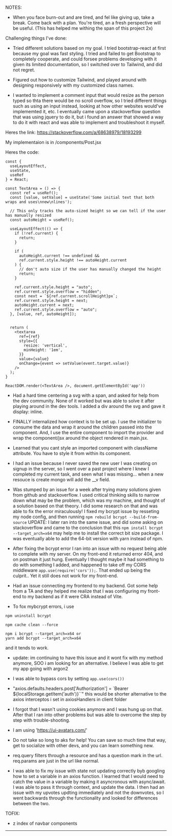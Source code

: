 
NOTES:

- When you face burn-out and are tired, and fel like giving up, take a break. Come back with a plan. You're tired, an a fresh perspective will be useful. (This has helped me withing the span of this project 2x)

Challenging things I've done:

- Tried different solutions based on my goal. I tried bootstrap-react at first because my goal was fast styling. I tried and failed to get Bootstrap to completely cooperate, and could forsee problems developing with it given its limited documentation, so I switched over to Tailwind, and did not regret.


- Figured out how to customize Tailwind, and played around with designing responsively with my customized class names.


- I wanted to implement a comment input that would resize as the person typed so thta there would be no scroll overflow, so I tried different things such as using an input instead, looking at how other websites would've implememted it, etc. I eventually came upon a stackoverflow question that was using jquery to do it, but i found an answer that showed a way to do it with react and was able to implement and troubleshoot it myself.

Heres the link: https://stackoverflow.com/a/68638979/18193299

My implementaion is in /components/Post.jsx

Heres the code:

```
const {
  useLayoutEffect,
  useState,
  useRef
} = React;

const TextArea = () => {
  const ref = useRef();
  const [value, setValue] = useState('Some initial text that both wraps and uses\nnew\nlines');

  // This only tracks the auto-sized height so we can tell if the user has manually resized
  const autoHeight = useRef();

  useLayoutEffect(() => {
    if (!ref.current) {
      return;
    }

    if (
      autoHeight.current !== undefined &&
      ref.current.style.height !== autoHeight.current
    ) {
      // don't auto size if the user has manually changed the height
      return;
    }

    ref.current.style.height = "auto";
    ref.current.style.overflow = "hidden";
    const next = `${ref.current.scrollHeight}px`;
    ref.current.style.height = next;
    autoHeight.current = next;
    ref.current.style.overflow = "auto";
  }, [value, ref, autoHeight]);


  return (
    <textarea
      ref={ref}
      style={{
        resize: 'vertical',
        minHeight: '1em',
      }}
      value={value}
      onChange={event => setValue(event.target.value)}
    />
  );
}

ReactDOM.render(<TextArea />, document.getElementById('app'))
```

- Had a hard time centering a svg with a span, and asked for help from the dev community. None of it worked but was able to solve it after playing around in the dev tools. I added a div around the svg and gave it display: inline. 


- FINALLY internalized how context is to be set up. I use the initializer to consume the data and wrap it around the children passed into the component. And, I use the entire component to import the provider and wrap the component/jsx around the object rendered in main.jsx.

- Learned that you cant style an imported component with className attribute. You have to style it from within its component.

- I had an issue because I never saved the new user I was creating on signup in the server, so I went over a past project where I knew I completed my current task, and seen what I was missing... when  a new resouce is create mongo will add the __v field.

- Was stumped by an issue for a week after trying many solutions given from github and stackoverflow. I used critical thinking skills to narrow down what may be the problem, which was my machine, and thought of a solution based on that theory. I did some research on that and was able to fix the error miraculously! I fixed my bcrypt issue by resseting my node config, and then running `npm rebuild bcrypt --build-from-source` UPDATE: I later ran into the same issue, and did some asking on stackoverflow and came to the conclusion that this `npm install bcrypt --target_arch=x64` may help me to install the correct bit size package. I was eventually able to add the 64-bit version with yarn instead of npm.

- After fixing the bcrypt error I ran into an issue with no request being able to complete with my server. On my front-end it returned error 404, and on postman it just hung. Eventually I thought maybe it had something to do with something I added, and happened to take off my CORS middleware `app.use(require('cors'));`. That ended up being the culprit.. Yet it still does not work for my front-end.

- Had an issue connecting my frontend to my backend. Got some help from a TA and they helped me realize that I was configuring my front-end to my backend as if it were CRA instead of Vite.

- To fox mybcrypt errors, i use
```
npm uninstall bcrypt

npm cache clean --force

npm i bcrypt --target_arch=x64 or
yarn add bcrypt --target_arch=x64
```

and it tends to work.

- update: im continuing to have this issue and it wont fix with my method anymore, SOO i am looking for an alternative. I believe I was able to get my app going with argon2

- I was able to bypass cors by setting `app.use(cors())`

- "axios.defaults.headers.post['Authorization'] = `Bearer ${localStorage.getItem('auth')}``" this would be shorter alternative to the axios interceptos i set in axiosHandlers in client folder

- I forgot that I wasn't using cookies anymore and I was hung up on that. After that I ran into other problems but was able to overcome the step by step with trouble-shooting.

- I am using 'https://ui-avatars.com/'

- Do not take so long to aks for help! You can save so much time that way, get to socialize with other devs, and you can learn something new.

- req.query filters through a resource and has a question mark in the url. req.params are just in the url like normal.

- I was able to fix my issue with state not updating correctly byb googling how to set a variable in an axios function. I learned that I would need to catch the value in a variable by  making it asyncronous with async/await. I was able to pass it through context, and update the data. I then had an issue with my upvotes updting immediately and not the downvotes, so I went backwards through the functionality and looked for differences between the two.


TOFIX:
- z index of navbar components

---